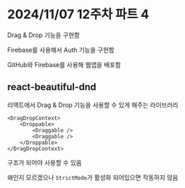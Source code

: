 # 2024/11/07 12주차 파트 4

Drag & Drop 기능을 구현함

Firebase를 사용해서 Auth 기능을 구현함

GitHub와 Firebase를 사용해 웹앱을 배포함

## react-beautiful-dnd

리액트에서 Drag & Drop 기능을 사용할 수 있게 해주는 라이브러리

```tsx
<DragDropContext>
    <Droppable>
        <Draggable />
        <Draggable />
    </Droppable>
</DragDropContext>
```

구조가 되어야 사용할 수 있음

왜인지 모르겠으나 `StrictMode`가 활성화 되어있으면 작동하지 않음
